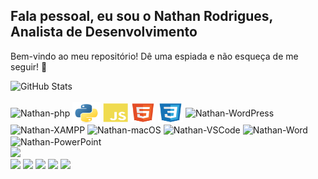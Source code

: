 ## Fala pessoal, eu sou o Nathan Rodrigues, Analista de Desenvolvimento

Bem-vindo ao meu repositório! Dê uma espiada e não esqueça de me seguir! 🚀

<picture>
  <source
    srcset="https://github-readme-stats.vercel.app/api?username=Nathanrods&show_icons=true&theme=dark&rank_icon=github"
    media="(prefers-color-scheme: dark)"
  />
  <source
    srcset="https://github-readme-stats.vercel.app/api?username=Nathanrods&show_icons=true&rank_icon=github"
    media="(prefers-color-scheme: light), (prefers-color-scheme: no-preference)"
  />
  <img src="https://github-readme-stats.vercel.app/api?username=Nathanrods&show_icons=true&rank_icon=github" alt="GitHub Stats" />
</picture>

<div style="display: inline_block"><br>
  <img align="center" alt="Nathan-php" height="40" width="50" src="https://cdn.jsdelivr.net/gh/devicons/devicon@latest/icons/php/php-original.svg">
  <img align="center" alt="Nathan-Python" height="35" width="45" src="https://raw.githubusercontent.com/devicons/devicon/master/icons/python/python-original.svg">
  <img align="center" alt="Nathan-Js" height="30" width="40" src="https://raw.githubusercontent.com/devicons/devicon/master/icons/javascript/javascript-plain.svg">
  <img align="center" alt="Nathan-HTML" height="30" width="40" src="https://raw.githubusercontent.com/devicons/devicon/master/icons/html5/html5-original.svg">
  <img align="center" alt="Nathan-CSS" height="30" width="40" src="https://raw.githubusercontent.com/devicons/devicon/master/icons/css3/css3-original.svg">
  <img align="center" alt="Nathan-WordPress" height="35" width="45" src="https://cdn.jsdelivr.net/gh/devicons/devicon/icons/wordpress/wordpress-plain.svg">
  <img align="center" alt="Nathan-XAMPP" height="40" width="50" src="https://www.svgrepo.com/show/354575/xampp.svg">
  <img align="center" alt="Nathan-macOS" height="35" width="45" src="https://www.svgrepo.com/show/303125/apple-logo.svg">
  <img align="center" alt="Nathan-VSCode" height="35" width="45" src="https://cdn.jsdelivr.net/gh/devicons/devicon/icons/vscode/vscode-original.svg">
  <img align="center" alt="Nathan-Word" height="40" width="40" src="https://www.svgrepo.com/show/374187/word.svg">
  <img align="center" alt="Nathan-PowerPoint" height="40" width="40" src="https://www.svgrepo.com/show/373989/powerpoint.svg">
</div>

<div>
    <img loading="lazy" height="180em" src="https://github-readme-stats.vercel.app/api/top-langs/?username=Nathanrods&layout=compact&langs_count=7&theme=dracula"/>
</div>
 
<div> 
  <a href="https://www.instagram.com/nathan.rods/" target="_blank"><img src="https://img.shields.io/badge/-Instagram-%23E4405F?style=for-the-badge&logo=instagram&logoColor=white" target="_blank"></a> 
  <a href="mailto:nathanrod.ads@gmail.com"><img src="https://img.shields.io/badge/-Gmail-%23333?style=for-the-badge&logo=gmail&logoColor=white" target="_blank"></a>
  <a href="https://www.linkedin.com/in/nathanrod-ads/" target="_blank"><img src="https://img.shields.io/badge/-LinkedIn-%230077B5?style=for-the-badge&logo=linkedin&logoColor=white" target="_blank"></a> 
  <a href="https://nathanrods.github.io/index.html" target="_blank"><img src="https://img.shields.io/badge/Portifólio-9146FF?style=for-the-badge&logo=Portifolio&logoColor=white" target="_blank"></a>
  <a href="https://upper-solution.github.io/Portif-lio/" target="_blank"><img src="https://img.shields.io/badge/UpperResolution-7289DA?style=for-the-badge&logo=UpperResolution&logoColor=white" target="_blank"></a>
</div>
